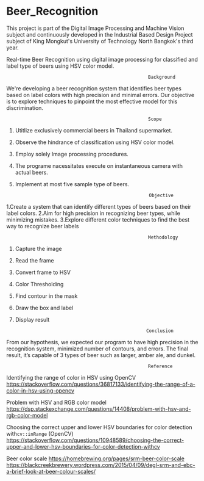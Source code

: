 # Beer_Recognition
This project is part of the Digital Image Processing and Machine Vision subject and continuously developed in the Industrial Based Design Project subject of King Mongkut's University of Technology North Bangkok's third year.

Real-time Beer Recognition using digital image processing for classified and label type of beers using HSV color model.

                                                        Background
We're developing a beer recognition system that identifies beer types based on label colors with high 
precision and minimal errors. Our objective is to explore techniques to pinpoint the most effective model for 
this discrimination.

                                                        Scope
1. Utitlize exclusively commercial beers in Thailand supermarket. 
2. Observe the hindrance of classification using HSV color model. 
3. Employ solely Image processing procedures. 
4. The programe nacessitates execute on instantaneous camera with actual beers. 
5. Implement at most five sample type of beers.

                                                        Objective

1.Create a system that can identify different types of beers based on their label colors. 
2.Aim for high precision in recognizing beer types, while minimizing mistakes. 
3.Explore different color techniques to find the best way to recognize beer labels


                                                        Methodology
1.  Capture the image
2.  Read the frame
3.  Convert frame to HSV
4.  Color Thresholding
5.  Find contour in the mask
6.  Draw the box and label
7.  Display result

                                                        Conclusion
From our hypothesis, we expected our program to have high precision in the recognition system, minimized number of contours, and errors. The final result, it’s capable of 3 types of beer such as larger, amber ale, and dunkel.

                                                        Reference
Identifying the range of color in HSV using OpenCV
https://stackoverflow.com/questions/36817133/identifying-the-range-of-a-color-in-hsv-using-opencv

Problem with HSV and RGB color model
https://dsp.stackexchange.com/questions/14408/problem-with-hsv-and-rgb-color-model

Choosing the correct upper and lower HSV boundaries for color detection with`cv::inRange` (OpenCV)
https://stackoverflow.com/questions/10948589/choosing-the-correct-upper-and-lower-hsv-boundaries-for-color-detection-withcv

Beer color scale
https://homebrewing.org/pages/srm-beer-color-scale
https://blackcreekbrewery.wordpress.com/2015/04/09/degl-srm-and-ebc-a-brief-look-at-beer-colour-scales/

